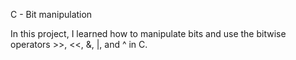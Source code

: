 
C - Bit manipulation

In this project, I learned how to manipulate bits and use the bitwise operators >>, <<, &, |, and ^ in C.
